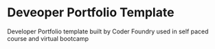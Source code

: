 # Deveoper Portfolio Template
 Developer Portfolio template built by Coder Foundry
 used in self paced course and virtual bootcamp
